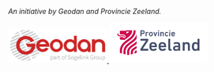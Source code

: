 _An initiative by Geodan and Provincie Zeeland._

<p>
  <a href="https://www.geodan.com/">
    <img src="/Geodan.png" width="200" />
  </a>
  <a href="https://www.zeeland.nl/">
    <img src="/ProvincieZeeland.png" width="200" />
  </a>
</p>
